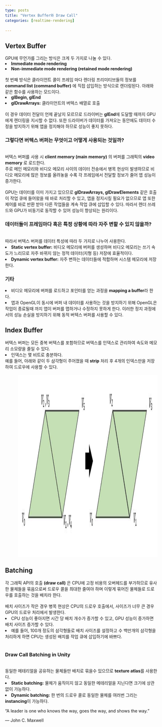 ```yaml
---
type: posts
title: "Vertex Buffer와 Draw Call"
categories: [realtime-rendering]

---
```

<!--snippet-->
<p>
	<h2>Vertex Buffer</h2>
	GPU에 무언가를 그리는 방식은 크게 두 가지로 나눌 수 있다.
	<oi>
		<li><b class="taxonomy">Immediate mode rendering</b></li>
		<li><b class="taxonomy">Non-immediate mode rendering (retained mode rendering)</b></li>
	</oi>
	<br>첫 번째 방식은 클라이언트 콜이 프레임 마다 렌더링 프리미티브들의 정보를 <b class="taxonomy">command list (command buffer)</b> 에 직접 삽입하는 방식으로 렌더링된다. 아래와 같은 함수를 사용하는 모드이다.<br>
	<oi>
		<li><b class="funccolor">glBegin, glEnd</b></li>
		<li><b class="funccolor">glDrawArrays:</b> 클라이언트의 버텍스 배열로 호출</li>
	</oi><br>
	이 경우 데이터 전달이 언제 끝날지 모르므로 드라이버는 <b class="funccolor">glEnd</b>에 도달할 때까지 GPU에게 렌더링을 지시할 수 없다. 또한 드라이버가 데이터를 가져오는 동안에도 데이터 수정을 방지하기 위해 앱을 정지해야 하므로 성능이 좋지 못하다.
	<br>
	<h3>그렇다면 버텍스 버퍼는 무엇이고 어떻게 사용되는 것일까?</h3>
	<br>버텍스 버퍼를 사용 시 <b class="taxonomy">client memory (main memory)</b> 의 버퍼를 그래픽의 <b class="taxonomy">video memory</b> 로 로드한다.<br>
	주로 메인 메모리와 비디오 메모리 사이의 데이터 전송에서 병목 현상이 발생하므로 비디오 메모리에 많은 정보를 올려놓을 수록 각 프레임에서 전달할 정보가 줄어 앱 성능이 증가한다.<br>
	<br>GPU는 데이터를 이미 가지고 있으므로 <b class="funccolor">glDrawArrays, glDrawElements</b> 같은 호출이 작업 큐에 들어왔을 때 바로 처리할 수 있고, 앱을 정지시킬 필요가 없으므로 앱 또한 제어를 바로 반환 받아 다른 작업들을 계속 작업 큐에 삽입할 수 있다. 따라서 렌더 쓰레드와 GPU가 비동기로 동작할 수 있어 성능이 향상되는 원리이다.
	<h3>데이터들이 프레임마다 혹은 특정 상황에 따라 자주 변할 수 있지 않을까?</h3>
	<br>따라서 버텍스 버퍼를 데이터 특성에 따라 두 가지로 나누어 사용한다.<br>
	<oi>
		<li><b class="taxonomy">Static vertex buffer:</b> 비디오 메모리에 버퍼를 생성하며 비디오 메모리는 쓰기 속도가 느리므로 자주 바뀌지 않는 정적 데이터(지형 등) 저장에 효율적이다.</li>
		<li><b class="taxonomy">Dynamic vertex buffer:</b> 자주 변하는 데이터들에 적합하며 시스템 메모리에 저장한다.</li>
	</oi>
	<h3>기타</h3>
	<oi>
		<li>비디오 메모리에 버퍼를 로드하고 포인터를 얻는 과정을 <b class="taxonomy">mapping a buffer</b>라 한다.</li>
		<li>앱과 OpenGL이 동시에 버퍼 내 데이터를 사용하는 것을 방지하기 위해 OpenGL은 작업이 종료될때 까지 앱이 버퍼를 맵하거나 수정하지 못하게 한다. 이러한 정지 과정에서의 성능 손실을 방지하기 위해 동적 버텍스 버퍼를 사용할 수 있다.</li>
	</oi>
	<h2>Index Buffer</h2>
	버텍스 버퍼는 모든 중복 버텍스를 포함하므로 버텍스를 인덱스로 관리하여 속도와 메모리 소모량을 줄일 수 있다.<br>
	<oi><li>인덱스는 몇 비트로 충분하다.</li></oi>
	예를 들어, 아래와 같이 두 삼각형이 주어졌을 때 <b class="taxonomy">strip</b> 처리 후 4개의 인덱스만을 저장하여 드로우에 사용할 수 있다.<br><br>
	<div style="margin-left:3em;"><img src="/assets/images/triangleStrip.jpg" alt="none" style="height:15vh"></div>
	<h2>Batching</h2>
	각 그래픽 API의 호출 <b class="taxonomy">(draw call)</b> 은 CPU에 고정 비용의 오버헤드를 부가하므로 유사한 물체들을 묶음으로써 드로우 콜을 최대한 줄여야 하며 이렇게 묶어진 물체들로 드로우를 호출하는 것을 배치라 한다.
	<br><br>배치 사이즈가 작은 경우 병목 현상은 CPU의 드로우 호출에서, 사이즈가 너무 큰 경우 GPU의 드로우 처리에서 발생한다. 
	<oi>
		<li>CPU 성능이 좋아지면 시간 당 배치 개수가 증가할 수 있고, GPU 성능이 증가하면 배치 사이즈 증가할 수 있다.</li>
		<li>예를 들어, 100개 정도의 삼각형들로 배치 사이즈를 설정하고 수 백만개의 삼각형을 처리하게 하면 CPU는 생성된 배치를 작업 큐에 삽입하기에 바쁘다.</li>
	</oi><br>
	<h3>Draw Call Batching in Unity</h3>
		<br>동일한 메테리얼을 공유하는 물체들만 배치로 묶을수 있으므로 <b class="taxonomy">texture atlas</b>를 사용한다.
		<oi>
			<li><b class="taxonomy">Static batching:</b> 물체가 움직이지 않고 동일한 메테리얼을 지닌다면 크기에 상관없이 가능하다.</li> 
			<li><b class="taxonomy">Dynamic batching:</b> 한 번의 드로우 콜로 동일한 물체를 여러번 그리는 <b class="taxonomy">instancing</b>이 가능하다.</li>
		</oi>
 </p>

<p class="quotes">
“A leader is one who knows the way, goes the way, and shows the way.”<br>
<div class="quotes__poet">― John C. Maxwell</div>
</p>



